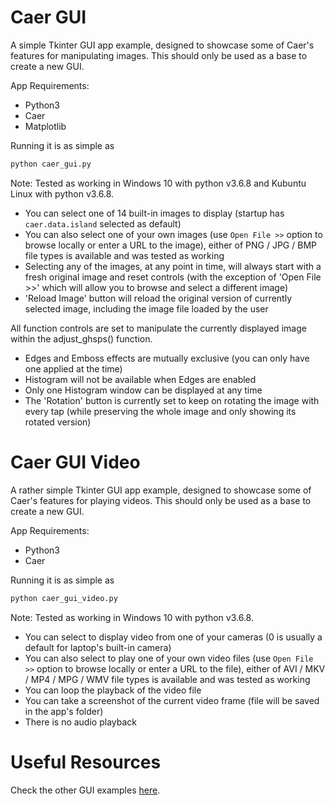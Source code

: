 # Caer GUI
A simple Tkinter GUI app example, designed to showcase some of Caer's features for manipulating images.
This should only be used as a base to create a new GUI.

App Requirements:
* Python3
* Caer
* Matplotlib

Running it is as simple as 
```python
python caer_gui.py
```

Note: Tested as working in Windows 10 with python v3.6.8 and Kubuntu Linux with python v3.6.8. 

- You can select one of 14 built-in images to display (startup has `caer.data.island` selected as default)
- You can also select one of your own images (use `Open File >>` option to browse locally or enter a URL to the image), either of PNG / JPG / BMP file types is available and was tested as working
- Selecting any of the images, at any point in time, will always start with a fresh original image and reset 
controls (with the exception of 'Open File >>' which will allow you to browse and select a different image)
- 'Reload Image' button will reload the original version of currently selected image, including the image file loaded by the user

All function controls are set to manipulate the currently displayed image within the adjust_ghsps() function.

- Edges and Emboss effects are mutually exclusive (you can only have one applied at the time)
- Histogram will not be available when Edges are enabled
- Only one Histogram window can be displayed at any time
- The 'Rotation' button is currently set to keep on rotating the image with every tap (while preserving the whole image and only showing its rotated version)

# Caer GUI Video
A rather simple Tkinter GUI app example, designed to showcase some of Caer's features for playing videos.
This should only be used as a base to create a new GUI.

App Requirements:
* Python3
* Caer

Running it is as simple as 
```python
python caer_gui_video.py
```

Note: Tested as working in Windows 10 with python v3.6.8.

- You can select to display video from one of your cameras (0 is usually a default for laptop's built-in camera)
- You can also select to play one of your own video files (use `Open File >>` option to browse locally or enter a URL to the file), either of AVI / MKV / MP4 / MPG / WMV file types is available and was tested as working
- You can loop the playback of the video file
- You can take a screenshot of the current video frame (file will be saved in the app's folder)
- There is no audio playback

# Useful Resources
Check the other GUI examples [here](https://github.com/GitHubDragonFly/CAER_Video_GUI).
